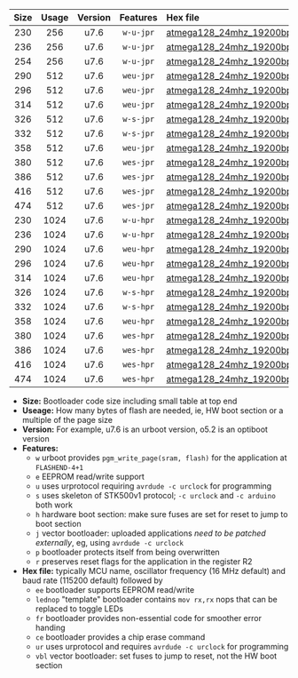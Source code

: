 |Size|Usage|Version|Features|Hex file|
|:-:|:-:|:-:|:-:|:--|
|230|256|u7.6|`w-u-jpr`|[atmega128_24mhz_19200bps_ur_vbl.hex](https://raw.githubusercontent.com/stefanrueger/urboot/main/bootloaders/atmega128/fcpu_24mhz/19200_bps/atmega128_24mhz_19200bps_ur_vbl.hex)|
|236|256|u7.6|`w-u-jpr`|[atmega128_24mhz_19200bps_lednop_ur_vbl.hex](https://raw.githubusercontent.com/stefanrueger/urboot/main/bootloaders/atmega128/fcpu_24mhz/19200_bps/atmega128_24mhz_19200bps_lednop_ur_vbl.hex)|
|254|256|u7.6|`w-u-jpr`|[atmega128_24mhz_19200bps_lednop_fr_ur_vbl.hex](https://raw.githubusercontent.com/stefanrueger/urboot/main/bootloaders/atmega128/fcpu_24mhz/19200_bps/atmega128_24mhz_19200bps_lednop_fr_ur_vbl.hex)|
|290|512|u7.6|`weu-jpr`|[atmega128_24mhz_19200bps_ee_ur_vbl.hex](https://raw.githubusercontent.com/stefanrueger/urboot/main/bootloaders/atmega128/fcpu_24mhz/19200_bps/atmega128_24mhz_19200bps_ee_ur_vbl.hex)|
|296|512|u7.6|`weu-jpr`|[atmega128_24mhz_19200bps_ee_lednop_ur_vbl.hex](https://raw.githubusercontent.com/stefanrueger/urboot/main/bootloaders/atmega128/fcpu_24mhz/19200_bps/atmega128_24mhz_19200bps_ee_lednop_ur_vbl.hex)|
|314|512|u7.6|`weu-jpr`|[atmega128_24mhz_19200bps_ee_lednop_fr_ur_vbl.hex](https://raw.githubusercontent.com/stefanrueger/urboot/main/bootloaders/atmega128/fcpu_24mhz/19200_bps/atmega128_24mhz_19200bps_ee_lednop_fr_ur_vbl.hex)|
|326|512|u7.6|`w-s-jpr`|[atmega128_24mhz_19200bps_vbl.hex](https://raw.githubusercontent.com/stefanrueger/urboot/main/bootloaders/atmega128/fcpu_24mhz/19200_bps/atmega128_24mhz_19200bps_vbl.hex)|
|332|512|u7.6|`w-s-jpr`|[atmega128_24mhz_19200bps_lednop_vbl.hex](https://raw.githubusercontent.com/stefanrueger/urboot/main/bootloaders/atmega128/fcpu_24mhz/19200_bps/atmega128_24mhz_19200bps_lednop_vbl.hex)|
|358|512|u7.6|`weu-jpr`|[atmega128_24mhz_19200bps_ee_lednop_fr_ce_ur_vbl.hex](https://raw.githubusercontent.com/stefanrueger/urboot/main/bootloaders/atmega128/fcpu_24mhz/19200_bps/atmega128_24mhz_19200bps_ee_lednop_fr_ce_ur_vbl.hex)|
|380|512|u7.6|`wes-jpr`|[atmega128_24mhz_19200bps_ee_vbl.hex](https://raw.githubusercontent.com/stefanrueger/urboot/main/bootloaders/atmega128/fcpu_24mhz/19200_bps/atmega128_24mhz_19200bps_ee_vbl.hex)|
|386|512|u7.6|`wes-jpr`|[atmega128_24mhz_19200bps_ee_lednop_vbl.hex](https://raw.githubusercontent.com/stefanrueger/urboot/main/bootloaders/atmega128/fcpu_24mhz/19200_bps/atmega128_24mhz_19200bps_ee_lednop_vbl.hex)|
|416|512|u7.6|`wes-jpr`|[atmega128_24mhz_19200bps_ee_lednop_fr_vbl.hex](https://raw.githubusercontent.com/stefanrueger/urboot/main/bootloaders/atmega128/fcpu_24mhz/19200_bps/atmega128_24mhz_19200bps_ee_lednop_fr_vbl.hex)|
|474|512|u7.6|`wes-jpr`|[atmega128_24mhz_19200bps_ee_lednop_fr_ce_vbl.hex](https://raw.githubusercontent.com/stefanrueger/urboot/main/bootloaders/atmega128/fcpu_24mhz/19200_bps/atmega128_24mhz_19200bps_ee_lednop_fr_ce_vbl.hex)|
|230|1024|u7.6|`w-u-hpr`|[atmega128_24mhz_19200bps_ur.hex](https://raw.githubusercontent.com/stefanrueger/urboot/main/bootloaders/atmega128/fcpu_24mhz/19200_bps/atmega128_24mhz_19200bps_ur.hex)|
|236|1024|u7.6|`w-u-hpr`|[atmega128_24mhz_19200bps_lednop_ur.hex](https://raw.githubusercontent.com/stefanrueger/urboot/main/bootloaders/atmega128/fcpu_24mhz/19200_bps/atmega128_24mhz_19200bps_lednop_ur.hex)|
|290|1024|u7.6|`weu-hpr`|[atmega128_24mhz_19200bps_ee_ur.hex](https://raw.githubusercontent.com/stefanrueger/urboot/main/bootloaders/atmega128/fcpu_24mhz/19200_bps/atmega128_24mhz_19200bps_ee_ur.hex)|
|296|1024|u7.6|`weu-hpr`|[atmega128_24mhz_19200bps_ee_lednop_ur.hex](https://raw.githubusercontent.com/stefanrueger/urboot/main/bootloaders/atmega128/fcpu_24mhz/19200_bps/atmega128_24mhz_19200bps_ee_lednop_ur.hex)|
|314|1024|u7.6|`weu-hpr`|[atmega128_24mhz_19200bps_ee_lednop_fr_ur.hex](https://raw.githubusercontent.com/stefanrueger/urboot/main/bootloaders/atmega128/fcpu_24mhz/19200_bps/atmega128_24mhz_19200bps_ee_lednop_fr_ur.hex)|
|326|1024|u7.6|`w-s-hpr`|[atmega128_24mhz_19200bps.hex](https://raw.githubusercontent.com/stefanrueger/urboot/main/bootloaders/atmega128/fcpu_24mhz/19200_bps/atmega128_24mhz_19200bps.hex)|
|332|1024|u7.6|`w-s-hpr`|[atmega128_24mhz_19200bps_lednop.hex](https://raw.githubusercontent.com/stefanrueger/urboot/main/bootloaders/atmega128/fcpu_24mhz/19200_bps/atmega128_24mhz_19200bps_lednop.hex)|
|358|1024|u7.6|`weu-hpr`|[atmega128_24mhz_19200bps_ee_lednop_fr_ce_ur.hex](https://raw.githubusercontent.com/stefanrueger/urboot/main/bootloaders/atmega128/fcpu_24mhz/19200_bps/atmega128_24mhz_19200bps_ee_lednop_fr_ce_ur.hex)|
|380|1024|u7.6|`wes-hpr`|[atmega128_24mhz_19200bps_ee.hex](https://raw.githubusercontent.com/stefanrueger/urboot/main/bootloaders/atmega128/fcpu_24mhz/19200_bps/atmega128_24mhz_19200bps_ee.hex)|
|386|1024|u7.6|`wes-hpr`|[atmega128_24mhz_19200bps_ee_lednop.hex](https://raw.githubusercontent.com/stefanrueger/urboot/main/bootloaders/atmega128/fcpu_24mhz/19200_bps/atmega128_24mhz_19200bps_ee_lednop.hex)|
|416|1024|u7.6|`wes-hpr`|[atmega128_24mhz_19200bps_ee_lednop_fr.hex](https://raw.githubusercontent.com/stefanrueger/urboot/main/bootloaders/atmega128/fcpu_24mhz/19200_bps/atmega128_24mhz_19200bps_ee_lednop_fr.hex)|
|474|1024|u7.6|`wes-hpr`|[atmega128_24mhz_19200bps_ee_lednop_fr_ce.hex](https://raw.githubusercontent.com/stefanrueger/urboot/main/bootloaders/atmega128/fcpu_24mhz/19200_bps/atmega128_24mhz_19200bps_ee_lednop_fr_ce.hex)|

- **Size:** Bootloader code size including small table at top end
- **Useage:** How many bytes of flash are needed, ie, HW boot section or a multiple of the page size
- **Version:** For example, u7.6 is an urboot version, o5.2 is an optiboot version
- **Features:**
  + `w` urboot provides `pgm_write_page(sram, flash)` for the application at `FLASHEND-4+1`
  + `e` EEPROM read/write support
  + `u` uses urprotocol requiring `avrdude -c urclock` for programming
  + `s` uses skeleton of STK500v1 protocol; `-c urclock` and `-c arduino` both work
  + `h` hardware boot section: make sure fuses are set for reset to jump to boot section
  + `j` vector bootloader: uploaded applications *need to be patched externally*, eg, using `avrdude -c urclock`
  + `p` bootloader protects itself from being overwritten
  + `r` preserves reset flags for the application in the register R2
- **Hex file:** typically MCU name, oscillator frequency (16 MHz default) and baud rate (115200 default) followed by
  + `ee` bootloader supports EEPROM read/write
  + `lednop` "template" bootloader contains `mov rx,rx` nops that can be replaced to toggle LEDs
  + `fr` bootloader provides non-essential code for smoother error handing
  + `ce` bootloader provides a chip erase command
  + `ur` uses urprotocol and requires `avrdude -c urclock` for programming
  + `vbl` vector bootloader: set fuses to jump to reset, not the HW boot section
